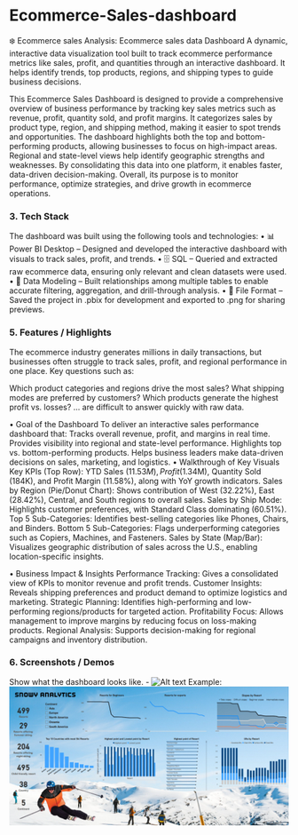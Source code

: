 # Ecommerce-Sales-dashboard

❄️ Ecommerce sales Analysis: Ecommerce sales data Dashboard
A dynamic, interactive data visualization tool built to track ecommerce performance metrics like sales, profit, and quantities through an interactive dashboard.
It helps identify trends, top products, regions, and shipping types to guide business decisions.


This Ecommerce Sales Dashboard is designed to provide a comprehensive overview of business performance by tracking key sales metrics such as revenue, profit, quantity sold, and profit margins. It categorizes sales by product type, region, and shipping method, making it easier to spot trends and opportunities. The dashboard highlights both the top and bottom-performing products, allowing businesses to focus on high-impact areas. Regional and state-level views help identify geographic strengths and weaknesses. By consolidating this data into one platform, it enables faster, data-driven decision-making. Overall, its purpose is to monitor performance, optimize strategies, and drive growth in ecommerce operations.

### 3.	Tech Stack

The dashboard was built using the following tools and technologies:
• 📊 Power BI Desktop – Designed and developed the interactive dashboard with visuals to track sales, profit, and trends.
• 🗄️ SQL – Queried and extracted raw ecommerce data, ensuring only relevant and clean datasets were used.
• 📝 Data Modeling – Built relationships among multiple tables to enable accurate filtering, aggregation, and drill-through analysis.
• 📁 File Format – Saved the project in .pbix for development and exported to .png for sharing previews.


### 5.	Features / Highlights
The ecommerce industry generates millions in daily transactions, but businesses often struggle to track sales, profit, and regional performance in one place. Key questions such as:

Which product categories and regions drive the most sales?
What shipping modes are preferred by customers?
Which products generate the highest profit vs. losses?
… are difficult to answer quickly with raw data.

•	Goal of the Dashboard
To deliver an interactive sales performance dashboard that:
Tracks overall revenue, profit, and margins in real time.
Provides visibility into regional and state-level performance.
Highlights top vs. bottom-performing products.
Helps business leaders make data-driven decisions on sales, marketing, and logistics.
•	Walkthrough of Key Visuals
Key KPIs (Top Row): YTD Sales ($11.53M), Profit ($1.34M), Quantity Sold (184K), and Profit Margin (11.58%), along with YoY growth indicators.
Sales by Region (Pie/Donut Chart): Shows contribution of West (32.22%), East (28.42%), Central, and South regions to overall sales.
Sales by Ship Mode: Highlights customer preferences, with Standard Class dominating (60.51%).
Top 5 Sub-Categories: Identifies best-selling categories like Phones, Chairs, and Binders.
Bottom 5 Sub-Categories: Flags underperforming categories such as Copiers, Machines, and Fasteners.
Sales by State (Map/Bar): Visualizes geographic distribution of sales across the U.S., enabling location-specific insights.

•	Business Impact & Insights
Performance Tracking: Gives a consolidated view of KPIs to monitor revenue and profit trends.
Customer Insights: Reveals shipping preferences and product demand to optimize logistics and marketing.
Strategic Planning: Identifies high-performing and low-performing regions/products for targeted action.
Profitability Focus: Allows management to improve margins by reducing focus on loss-making products.
Regional Analysis: Supports decision-making for regional campaigns and inventory distribution.

### 6.	Screenshots / Demos
Show what the dashboard looks like. - ![Alt text](https://github.com/username/repo/assets/image.png)
Example: ![Dashboard Preview](https://github.com/the-mansi-goel/Ski-dashboard/blob/main/Snapshot%20of%20the%20Dahbaord.png)
